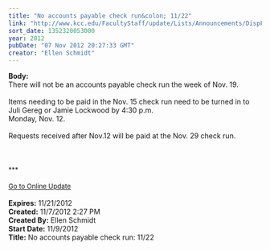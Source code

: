 ```yaml
---
title: "No accounts payable check run&colon; 11/22"
link: "http://www.kcc.edu/FacultyStaff/update/Lists/Announcements/DispForm.aspx?ID=894"
sort_date: 1352320053000
year: 2012
pubDate: "07 Nov 2012 20:27:33 GMT"
creator: "Ellen Schmidt"
---
```


<div><b>Body:</b> <div class="ExternalClassF29E4D14625C44F485AA0900C0E8833C">
<div>There will not be an accounts payable check run the week of Nov. 19.  </div>
<div> </div>
<div>Items needing to be paid in the Nov. 15 check run need to be turned in to Juli Gereg or Jamie Lockwood by 4:30 p.m. <br />Monday, Nov. 12.  </div>
<div> </div>
<div>Requests received after Nov.12 will be paid at the Nov. 29 check run.<br /></div>
<div> </div>
<div> </div>
<div>
<div> </div>
<div>
<div><font size="2">***</font></div>
<div> </div>
<div><font color="#003768" size="2"><a href="/FacultyStaff/update/Pages/dailyupdate.aspx">Go to Online Update</a></font><font size="2"></font></div>
<div><font size="2"></font> </div></div></div></div></div>
<div><b>Expires:</b> 11/21/2012</div>
<div><b>Created:</b> 11/7/2012 2:27 PM</div>
<div><b>Created By:</b> Ellen Schmidt</div>
<div><b>Start Date:</b> 11/9/2012</div>
<div><b>Title:</b> No accounts payable check run: 11/22</div>
